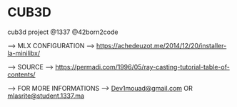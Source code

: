 # CUB3D
cub3d project @1337 @42born2code

--> MLX CONFIGURATION -->  https://achedeuzot.me/2014/12/20/installer-la-minilibx/

--> SOURCE -->  https://permadi.com/1996/05/ray-casting-tutorial-table-of-contents/

--> FOR MORE INFORMATIONS --> Dev1mouad@gmail.com
                           OR mlasrite@student.1337.ma
